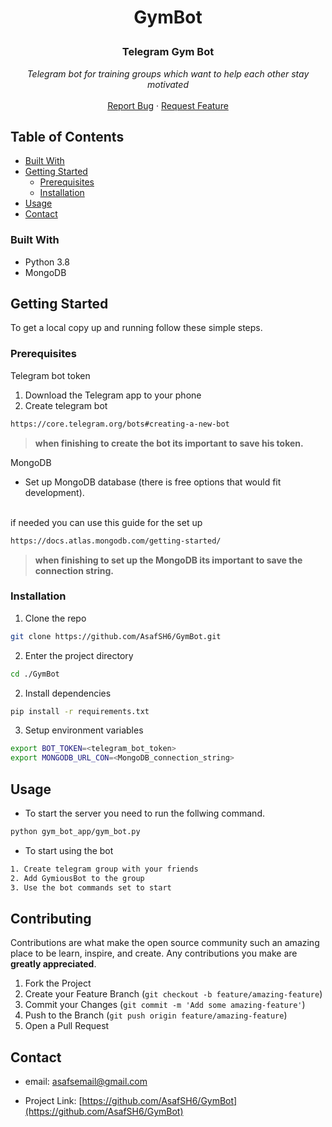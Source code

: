
<!--
*** Thanks for checking out this README Template. If you have a suggestion that would
*** make this better, please fork the repo and create a pull request or simply open
*** an issue with the tag "enhancement".
*** Thanks again! Now go create something AMAZING! :D
***
***
***
*** To avoid retyping too much info. Do a search and replace for the following:
*** AsafSH6, GymBot, twitter_handle, email
-->





<!-- PROJECT SHIELDS -->
<!--
*** I'm using markdown "reference style" links for readability.
*** Reference links are enclosed in brackets [ ] instead of parentheses ( ).
*** See the bottom of this document for the declaration of the reference variables
*** for contributors-url, forks-url, etc. This is an optional, concise syntax you may use.
*** https://www.markdownguide.org/basic-syntax/#reference-style-links
-->

<!-- PROJECT LOGO -->
<h1 align="center">GymBot</h>
<br />
<p align="center">
  <h3 align="center">Telegram Gym Bot</h3>

  <p align="center">
    <i>Telegram bot for training groups which want to help each other stay motivated</i>
    <br />
    <br />
    <a href="https://github.com/AsafSH6/GymBot/issues">Report Bug</a>
    ·
    <a href="https://github.com/AsafSH6/GymBot/issues">Request Feature</a>
  </p>
</p>



<!-- TABLE OF CONTENTS -->
## Table of Contents

* [Built With](#built-with)
* [Getting Started](#getting-started)
  * [Prerequisites](#prerequisites)
  * [Installation](#installation)
* [Usage](#usage)
* [Contact](#contact)





### Built With

* []()Python 3.8
* []()MongoDB


<!-- GETTING STARTED -->
## Getting Started

To get a local copy up and running follow these simple steps.

### Prerequisites

Telegram bot token
</br>

1.  Download the Telegram app to your phone
2.  Create telegram bot
```sh
https://core.telegram.org/bots#creating-a-new-bot
```
> **when finishing to create the bot its important to save his token.** 

MongoDB
<br />
* Set up MongoDB database (there is free options that would fit development).
<br />
if needed you can use this guide for the set up

```sh
https://docs.atlas.mongodb.com/getting-started/
```

>**when finishing to set up the MongoDB its important to save the connection string.**

### Installation

1. Clone the repo
```sh
git clone https://github.com/AsafSH6/GymBot.git
```
2. Enter the project directory
```sh
cd ./GymBot
``` 
2. Install dependencies
```sh
pip install -r requirements.txt
```
3. Setup environment variables
```sh
export BOT_TOKEN=<telegram_bot_token>
export MONGODB_URL_CON=<MongoDB_connection_string>
``` 



<!-- USAGE EXAMPLES -->
## Usage

* To start the server you need to run the follwing command.
```sh
python gym_bot_app/gym_bot.py
```
* To start using the bot
```sh
1. Create telegram group with your friends
2. Add GymiousBot to the group
3. Use the bot commands set to start
```



## Contributing

Contributions are what make the open source community such an amazing place to be learn, inspire, and create. Any contributions you make are **greatly appreciated**.

1. Fork the Project
2. Create your Feature Branch (`git checkout -b feature/amazing-feature`)
3. Commit your Changes (`git commit -m 'Add some amazing-feature'`)
4. Push to the Branch (`git push origin feature/amazing-feature`)
5. Open a Pull Request




<!-- CONTACT -->
## Contact

- email: asafsemail@gmail.com

- Project Link: [https://github.com/AsafSH6/GymBot](https://github.com/AsafSH6/GymBot)

